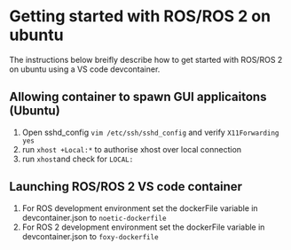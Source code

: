 # Getting started with ROS/ROS 2 on ubuntu 
The instructions below breifly describe how to get started with ROS/ROS 2 on ubuntu using a VS code devcontainer. 

## Allowing container to spawn GUI applicaitons (Ubuntu)
1. Open sshd_config `vim /etc/ssh/sshd_config` and verify `X11Forwarding yes`
2. run `xhost +Local:*` to authorise xhost over local connection
3. run `xhost`and check for `LOCAL:`

## Launching ROS/ROS 2 VS code container 
1. For ROS development environment set the dockerFile variable in devcontainer.json to `noetic-dockerfile`
2. For ROS 2 development environment set the dockerFile variable in devcontainer.json to `foxy-dockerfile`